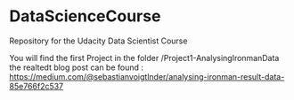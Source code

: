 # DataScienceCourse
Repository for the Udacity  Data Scientist Course

You will find the first Project in the folder  /Project1-AnalysingIronmanData the realtedt blog post can be found : https://medium.com/@sebastianvoigtlnder/analysing-ironman-result-data-85e766f2c537





